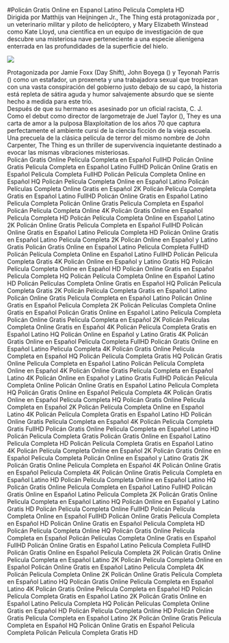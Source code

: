 #Policán Gratis Online en Espanol Latino Pelicula Completa HD  
Dirigida por Matthijs van Heijningen Jr., The Thing está protagonizada por , un veterinario militar y piloto de helicóptero, y Mary Elizabeth Winstead como Kate Lloyd, una científica en un equipo de investigación de  que descubre una misteriosa nave perteneciente a una especie alienígena enterrada en las profundidades de la superficie del hielo.  
  
[![](https://i.imgur.com/qSNzIqt.png)](https://movie.rssnews.media/lefhGiZJ.php)  
  
Protagonizada por Jamie Foxx (Day Shift), John Boyega () y Teyonah Parris () como un estafador, un proxeneta y una trabajadora sexual que tropiezan con una vasta conspiración del gobierno justo debajo de su capó, la historia está repleta de sátira aguda y humor salvajemente absurdo que se siente hecho a medida para este trío.  
Después de que su hermano es asesinado por un oficial racista, C. J.  
Como el debut como director de largometraje de Juel Taylor (), They  es una carta de amor a la pulposa Blaxploitation de los años 70 que captura perfectamente el ambiente cursi de la ciencia ficción de la vieja escuela.  
Una precuela de la clásica película de terror del mismo nombre de John Carpenter, The Thing es un thriller de supervivencia inquietante destinado a evocar las mismas vibraciones misteriosas.  
Policán Gratis Online Pelicula Completa en Español FullHD
Policán Online Gratis Pelicula Completa en Español Latino FullHD
Policán Online Gratis en Español Pelicula Completa FullHD
Policán Película Completa Online en Español HQ
Policán Película Completa Online en Español Latino
Policán Películas Completa Online Gratis en Español 2K
Policán Película Completa Gratis en Español Latino FullHD
Policán Online Gratis en Español Latino Pelicula Completa
Policán Online Gratis Pelicula Completa en Español
Policán Pelicula Completa Online 4K
Policán Gratis Online en Español Pelicula Completa HD
Policán Película Completa Online en Español Latino 2K
Policán Online Gratis Pelicula Completa en Español FullHD
Policán Online Gratis en Español Latino Pelicula Completa HD
Policán Online Gratis en Español Latino Pelicula Completa 2K
Policán Online en Español y Latino Gratis
Policán Gratis Online en Español Latino Pelicula Completa FullHD
Policán Película Completa Online en Español Latino FullHD
Policán Pelicula Completa Gratis 4K
Policán Online en Español y Latino Gratis HQ
Policán Película Completa Online en Español HD
Policán Online Gratis en Español Pelicula Completa HQ
Policán Película Completa Online en Español Latino HD
Policán Películas Completa Online Gratis en Español HQ
Policán Pelicula Completa Gratis 2K
Policán Película Completa Gratis en Español Latino
Policán Online Gratis Pelicula Completa en Español Latino
Policán Online Gratis en Español Pelicula Completa 2K
Policán Películas Completa Online Gratis en Español
Policán Gratis Online en Español Latino Pelicula Completa
Policán Online Gratis Pelicula Completa en Español 2K
Policán Películas Completa Online Gratis en Español 4K
Policán Película Completa Gratis en Español Latino HQ
Policán Online en Español y Latino Gratis 4K
Policán Gratis Online en Español Pelicula Completa FullHD
Policán Gratis Online en Español Latino Pelicula Completa 4K
Policán Gratis Online Pelicula Completa en Español HQ
Policán Pelicula Completa Gratis HQ
Policán Gratis Online Pelicula Completa en Español Latino
Policán Película Completa Online en Español 4K
Policán Online Gratis Pelicula Completa en Español Latino 4K
Policán Online en Español y Latino Gratis FullHD
Policán Pelicula Completa Online
Policán Online Gratis en Español Latino Pelicula Completa HQ
Policán Gratis Online en Español Pelicula Completa 4K
Policán Gratis Online en Español Pelicula Completa HQ
Policán Gratis Online Pelicula Completa en Español 2K
Policán Película Completa Online en Español Latino 4K
Policán Película Completa Gratis en Español Latino HD
Policán Online Gratis Pelicula Completa en Español 4K
Policán Pelicula Completa Gratis FullHD
Policán Gratis Online Pelicula Completa en Español Latino HD
Policán Pelicula Completa Gratis
Policán Gratis Online en Español Latino Pelicula Completa HD
Policán Película Completa Gratis en Español Latino 4K
Policán Película Completa Online en Español 2K
Policán Gratis Online en Español Pelicula Completa
Policán Online en Español y Latino Gratis 2K
Policán Gratis Online Pelicula Completa en Español 4K
Policán Online Gratis en Español Pelicula Completa 4K
Policán Online Gratis Pelicula Completa en Español Latino HD
Policán Película Completa Online en Español Latino HQ
Policán Gratis Online Pelicula Completa en Español Latino FullHD
Policán Gratis Online en Español Latino Pelicula Completa 2K
Policán Gratis Online Pelicula Completa en Español Latino HQ
Policán Online en Español y Latino Gratis HD
Policán Pelicula Completa Online FullHD
Policán Película Completa Online en Español FullHD
Policán Online Gratis Pelicula Completa en Español HD
Policán Online Gratis en Español Pelicula Completa HD
Policán Pelicula Completa Online HQ
Policán Gratis Online Pelicula Completa en Español
Policán Películas Completa Online Gratis en Español FullHD
Policán Online Gratis en Español Latino Pelicula Completa FullHD
Policán Gratis Online en Español Pelicula Completa 2K
Policán Gratis Online Pelicula Completa en Español Latino 2K
Policán Película Completa Online en Español
Policán Online Gratis en Español Latino Pelicula Completa 4K
Policán Pelicula Completa Online 2K
Policán Online Gratis Pelicula Completa en Español Latino HQ
Policán Gratis Online Pelicula Completa en Español Latino 4K
Policán Gratis Online Pelicula Completa en Español HD
Policán Película Completa Gratis en Español Latino 2K
Policán Gratis Online en Español Latino Pelicula Completa HQ
Policán Películas Completa Online Gratis en Español HD
Policán Pelicula Completa Online HD
Policán Online Gratis Pelicula Completa en Español Latino 2K
Policán Online Gratis Pelicula Completa en Español HQ
Policán Online Gratis en Español Pelicula Completa
Policán Pelicula Completa Gratis HD